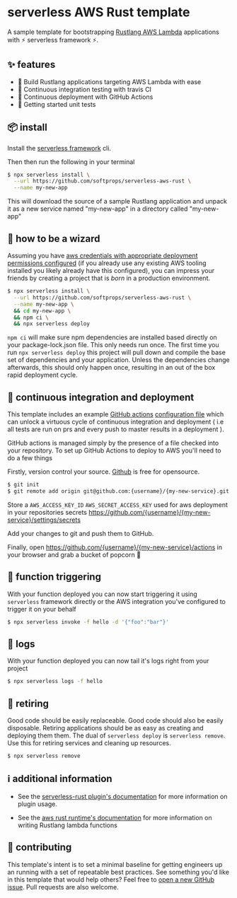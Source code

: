 # serverless AWS Rust template

A sample template for bootstrapping [Rustlang AWS Lambda](https://github.com/awslabs/aws-lambda-rust-runtime/) applications with ⚡ serverless framework ⚡.

## ✨ features

* 🦀 Build Rustlang applications targeting AWS Lambda with ease
* 🛵 Continuous integration testing with travis CI
* 🚀 Continuous deployment with GitHub Actions
* 🧪 Getting started unit tests

## 📦 install

Install the [serverless framework](https://www.serverless.com/framework/docs/getting-started/) cli.

Then then run the following in your terminal

```bash
$ npx serverless install \
  --url https://github.com/softprops/serverless-aws-rust \
  --name my-new-app
```

This will download the source of a sample Rustlang application and unpack it as a new service named
"my-new-app" in a directory called "my-new-app"


## 🧙 how to be a wizard

Assuming you have [aws credentials with appropriate deployment permissions configured](https://serverless.com/framework/docs/providers/aws/guide/credentials/) (if you already use any existing AWS tooling installed you likely already have this configured), you can impress your friends by creating a project that is _born_ in a production environment.

```bash
$ npx serverless install \
  --url https://github.com/softprops/serverless-aws-rust \
  --name my-new-app \
  && cd my-new-app \
  && npm ci \
  && npx serverless deploy
```

`npm ci` will make sure npm dependencies are installed based directly on your package-lock.json file. This only needs run once.
The first time you run `npx serverless deploy` this project will pull down and compile the base set
of dependencies and your application. Unless the dependencies change afterwards,
this should only happen once, resulting in an out of the box rapid deployment
cycle.

## 🛵 continuous integration and deployment

This template includes an example [GitHub actions](https://travis-ci.org/) [configuration file](.github/workflows/main.yml) which can unlock a virtuous cycle of continuous integration and deployment
( i.e all tests are run on prs and every push to master results in a deployment ).

GitHub actions is managed simply by the presence of a file checked into your repository. To set up GitHub Actions to deploy to AWS you'll need to do a few things

Firstly, version control your source. [Github](https://github.com/) is free for opensource.

```bash
$ git init
$ git remote add origin git@github.com:{username}/{my-new-service}.git
```

Store a `AWS_ACCESS_KEY_ID` `AWS_SECRET_ACCESS_KEY` used for aws deployment in your repositories secrets https://github.com/{username}/{my-new-service}/settings/secrets

Add your changes to git and push them to GitHub.

Finally, open https://github.com/{username}/{my-new-service}/actions in your browser and grab a bucket of popcorn 🍿

## 🔫 function triggering

With your function deployed you can now start triggering it using `serverless` framework directly or
the AWS integration you've configured to trigger it on your behalf

```bash
$ npx serverless invoke -f hello -d '{"foo":"bar"}'
```

## 🔬 logs

With your function deployed you can now tail
it's logs right from your project

```bash
$ npx serverless logs -f hello
```

## 👴 retiring

Good code should be easily replaceable. Good code should also be easily disposable. Retiring applications should be as easy as creating and deploying them them. The dual of `serverless deploy` is `serverless remove`. Use this for retiring services and cleaning up resources.

```bash
$ npx serverless remove
```

## ℹ️  additional information

* See the [serverless-rust plugin's documentation](https://github.com/softprops/serverless-rust) for more information on plugin usage.

* See the [aws rust runtime's documentation](https://github.com/awslabs/aws-lambda-rust-runtime) for more information on writing Rustlang lambda functions

## 👯 contributing

This template's intent is to set a minimal baseline for getting engineers up an running with a set of repeatable best practices. See something you'd like in this template that would help others? Feel free to [open a new GitHub issue](https://github.com/softprops/serverless-aws-rust/issues/new). Pull requests are also welcome.